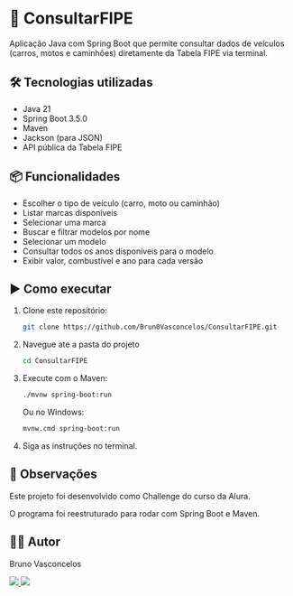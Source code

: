 # 🚗 ConsultarFIPE

Aplicação Java com Spring Boot que permite consultar dados de veículos (carros, motos e caminhões) diretamente da Tabela FIPE via terminal.

## 🛠️ Tecnologias utilizadas

- Java 21
- Spring Boot 3.5.0
- Maven
- Jackson (para JSON)
- API pública da Tabela FIPE

## 📦 Funcionalidades

- Escolher o tipo de veículo (carro, moto ou caminhão)
- Listar marcas disponíveis
- Selecionar uma marca
- Buscar e filtrar modelos por nome
- Selecionar um modelo
- Consultar todos os anos disponíveis para o modelo
- Exibir valor, combustível e ano para cada versão

## ▶️ Como executar

1. Clone este repositório:
   ```bash
   git clone https://github.com/Brun0Vasconcelos/ConsultarFIPE.git
   ```
2. Navegue ate a pasta do projeto
   ``` bash
   cd ConsultarFIPE
   ```
3. Execute com o Maven:
   ```bash
   ./mvnw spring-boot:run
   ```
   Ou no Windows:
   ```bash
   mvnw.cmd spring-boot:run
   ```
4. Siga as instruções no terminal.

## 📌 Observações
Este projeto foi desenvolvido como Challenge do curso da Alura.

O programa foi reestruturado para rodar com Spring Boot e Maven.

## 🧑‍💻 Autor
Bruno Vasconcelos

<a href="https://www.linkedin.com/in/bruno-o-vasconcelos/" target="_blank">
        <img loading="lazy" src="https://img.shields.io/badge/-LinkedIn-%230077B5?style=for-the-badge&logo=linkedin&logoColor=white">
   </a>
<a href="https://www.instagram.com/brunin1993/" target="_blank">
        <img loading="lazy" src="https://img.shields.io/badge/-Instagram-%23E4405F?style=for-the-badge&logo=instagram&logoColor=white">
   </a>

